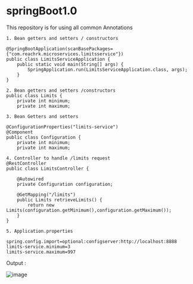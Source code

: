 # springBoot1.0
This repository is for using all common Annotations

	1. Bean getters and setters / constructors

	@SpringBootApplication(scanBasePackages={"com.reachrk.microservices.limitsservice"})
	public class LimitsServiceApplication {
		public static void main(String[] args) {
			SpringApplication.run(LimitsServiceApplication.class, args);
		}
	}

	2. Bean getters and setters /constructors
	public class Limits {
		private int minimum;
		private int maximum;

	3. Bean Getters and setters
	
	@ConfigurationProperties("limits-service")
	@Component
	public class Configuration {
		private int minimum;
		private int maximum;
	
	4. Controller to handle /limits request
	@RestController
	public class LimitsController {
		
		@Autowired
		private Configuration configuration;
		
		@GetMapping("/limits")
		public Limits retrieveLimits() {
			return new Limits(configuration.getMinimum(),configuration.getMaximum());
		}
	}
	
	5. Application.properties
	
	spring.config.import=optional:configserver:http://localhost:8888
	limits-service.minimum=3
	limits-service.maximum=997
	
Output :
		
![image](https://user-images.githubusercontent.com/8842789/175930900-735a8e94-356c-4b74-a5e8-aeb8a645d430.png)
